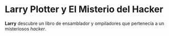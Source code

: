 # Larry Plotter y El Misterio del Hacker

**Larry** descubre un libro de ensamblador y ompiladores que pertenecía a un misteriosos *hacker*.
